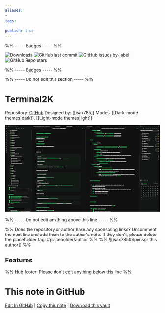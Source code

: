 ```yaml
---
aliases:
- 
tags: 
- 
publish: true
---
```


%% ----- Badges ----- %%

![Downloads](https://img.shields.io/badge/downloads-1647-573E7A?style=for-the-badge&logo=)
![GitHub last commit](https://img.shields.io/github/last-commit/isax785/Terminal2K?color=573E7A&label=last%20update&logo=github&style=for-the-badge)
![GitHub issues by-label](https://img.shields.io/github/issues/isax785/Terminal2K/help%20wanted?color=573E7A&logo=github&style=for-the-badge) 
![GitHub Repo stars](https://img.shields.io/github/stars/isax785/Terminal2K?color=573E7A&logo=github&style=for-the-badge)

%% ----- Badges ----- %%

%% ----- Do not edit this section ----- %%

# Terminal2K

Repository: [GitHub](https://github.com/isax785/Terminal2K)
Designed by: [[isax785]]
Modes: [[Dark-mode themes|dark]], [[Light-mode themes|light]]



![screenshot](https://github.com/isax785/Terminal2K/raw/HEAD/img/screenshot.png)

%% ----- Do not edit anything above this line ----- %% 

%% Does the repository or author have any sponsoring links? Uncomment the next line and add them to the author's note. If they don't, please delete the placeholder tag: #placeholder/author %%
%% ![[isax785#Sponsor this author]] %%


## Features



%% Hub footer: Please don't edit anything below this line %%

# This note in GitHub

<span class="git-footer">[Edit In GitHub](https://github.dev/obsidian-community/obsidian-hub/blob/main/02%20-%20Community%20Expansions/02.05%20All%20Community%20Expansions/Themes/Terminal2K.md "git-hub-edit-note") | [Copy this note](https://raw.githubusercontent.com/obsidian-community/obsidian-hub/main/02%20-%20Community%20Expansions/02.05%20All%20Community%20Expansions/Themes/Terminal2K.md "git-hub-copy-note") | [Download this vault](https://github.com/obsidian-community/obsidian-hub/archive/refs/heads/main.zip "git-hub-download-vault") </span>
